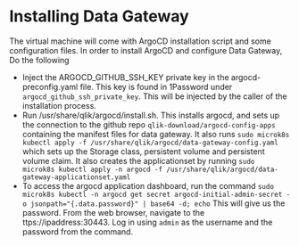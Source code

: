 # Installing Data Gateway
The virtual machine will come with ArgoCD installation script and some configuration files. In order to install ArgoCD and configure Data Gateway, Do the following
- Inject the ARGOCD_GITHUB_SSH_KEY private key in the argocd-preconfig.yaml file. This key is found in 1Password under `argocd_github_ssh_private_key`. This will be injected by the caller of the installation process.
- Run /usr/share/qlik/argocd/install.sh. This installs argocd, and sets up the connection to the github repo `qlik-download/argocd-config-apps` containing the manifest files for data gateway. It also runs `sudo microk8s kubectl apply -f /usr/share/qlik/argocd/data-gateway-config.yaml` which sets up the Storage class, persistent volume and persistent volume claim. It also creates the applicationset by running `sudo microk8s kubectl apply -n argocd -f /usr/share/qlik/argocd/data-gateway-applicationset.yaml` 
- To access the argocd application dashboard, run the command `sudo microk8s kubectl -n argocd get secret argocd-initial-admin-secret -o jsonpath="{.data.password}" | base64 -d; echo` This will give us the password. From the web browser, navigate to the ttps://ipaddress:30443. Log in using `admin` as the username and the password from the command.
